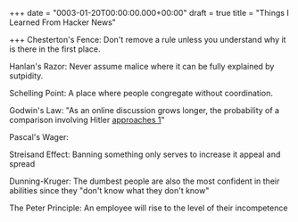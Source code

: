 +++
date = "0003-01-20T00:00:00.000+00:00"
draft = true
title = "Things I Learned From Hacker News"

+++
Chesterton's Fence: Don't remove a rule unless you understand why it is there in the first place.

Hanlan's Razor: Never assume malice where it can be fully explained by sutpidity.

Schelling Point: A place where people congregate without coordination.

Godwin's Law: "As an online discussion grows longer, the probability of a comparison involving Hitler [approaches 1](https://en.wikipedia.org/wiki/Convergence_of_random_variables#Convergence_in_probability "Convergence of random variables")"

Pascal's Wager:

Streisand Effect: Banning something only serves to increase it appeal and spread

Dunning-Kruger: The dumbest people are also the most confident in their abilities since they "don't know what they don't know"

The Peter Principle: An employee will rise to the level of their incompetence